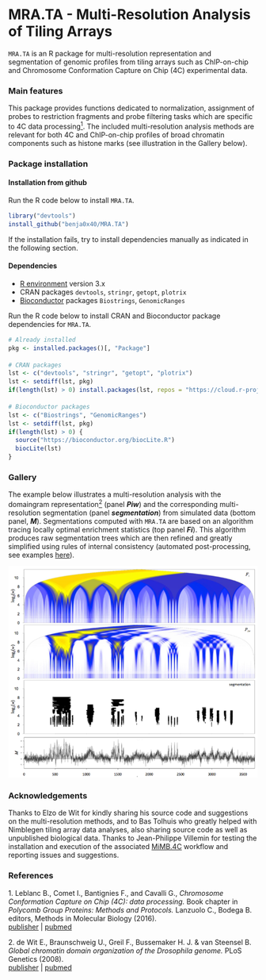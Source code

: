 MRA.TA - Multi-Resolution Analysis of Tiling Arrays
================================================================================

`MRA.TA` is an R package for multi-resolution representation and segmentation of
genomic profiles from tiling arrays such as ChIP-on-chip and Chromosome
Conformation Capture on Chip (4C) experimental data.

### Main features ###

This package provides functions dedicated to normalization, assignment of probes
to restriction fragments and probe filtering tasks which are specific to 4C data
processing[<sup>1</sup>](#1).
The included multi-resolution analysis methods are relevant for both 4C
and ChIP-on-chip profiles of broad chromatin components such as histone marks
(see illustration in the Gallery below).

### Package installation ###

#### Installation from github ####

Run the R code below to install `MRA.TA`.

```R
library("devtools")
install_github("benja0x40/MRA.TA")
```

If the installation fails, try to install dependencies manually as indicated
in the following section.

#### Dependencies ####

  - [R environment](https://www.r-project.org/) version 3.x
  - CRAN packages `devtools`, `stringr`, `getopt`, `plotrix`
  - [Bioconductor](http://www.bioconductor.org/) packages
    `Biostrings`, `GenomicRanges`
  
Run the R code below to install CRAN and Bioconductor package dependencies
for `MRA.TA`.

```R
# Already installed
pkg <- installed.packages()[, "Package"]

# CRAN packages
lst <- c("devtools", "stringr", "getopt", "plotrix")
lst <- setdiff(lst, pkg)
if(length(lst) > 0) install.packages(lst, repos = "https://cloud.r-project.org/")

# Bioconductor packages
lst <- c("Biostrings", "GenomicRanges")
lst <- setdiff(lst, pkg)
if(length(lst) > 0) {
  source("https://bioconductor.org/biocLite.R")
  biocLite(lst)
}
```

### Gallery ###

The example below illustrates a multi-resolution analysis with the domaingram
representation[<sup>2</sup>](#2) (panel **_Piw_**) and the corresponding
multi-resolution segmentation (panel **_segmentation_**) from simulated data
(bottom panel, **_M_**).
Segmentations computed with `MRA.TA` are based on an algorithm tracing
locally optimal enrichment statistics (top panel **_Fi_**).
This algorithm produces raw segmentation trees which are then refined and
greatly simplified using rules of internal consistency
(automated post-processing, see examples [here](https://github.com/benja0x40/MiMB.4C)).

![](./images/gallery/MRA.TA_smallsize.png "")

### Acknowledgements ###

Thanks to Elzo de Wit for kindly sharing his source code and suggestions on the
multi-resolution methods, and to Bas Tolhuis who greatly helped with Nimblegen
tiling array data analyses, also sharing source code as well as unpublished
biological data. Thanks to Jean-Philippe Villemin for testing the installation and execution of
the associated [MiMB.4C](https://github.com/benja0x40/MiMB.4C) workflow and
reporting issues and suggestions.

### References ###

<a name="1"></a>1. Leblanc B., Comet I., Bantignies F., and Cavalli G., *Chromosome Conformation Capture on Chip (4C): data processing.* Book chapter in *Polycomb Group Proteins: Methods and Protocols.* Lanzuolo C., Bodega B. editors, Methods in Molecular Biology (2016).  
[publisher](http://dx.doi.org/10.1007/978-1-4939-6380-5_21) | [pubmed](https://www.ncbi.nlm.nih.gov/pubmed/27659990)

<a name="2"></a>2. de Wit E., Braunschweig U., Greil F., Bussemaker H. J. & van Steensel B. *Global chromatin domain organization of the Drosophila genome.* PLoS Genetics (2008).  
[publisher](http://dx.doi.org/10.1371/journal.pgen.1000045) | [pubmed](https://www.ncbi.nlm.nih.gov/pubmed/18369463)
